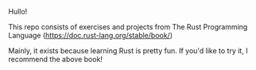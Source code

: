 Hullo!

This repo consists of exercises and projects from The Rust Programming Language (https://doc.rust-lang.org/stable/book/)

Mainly, it exists because learning Rust is pretty fun. If you'd like to try it, I recommend the above book!
